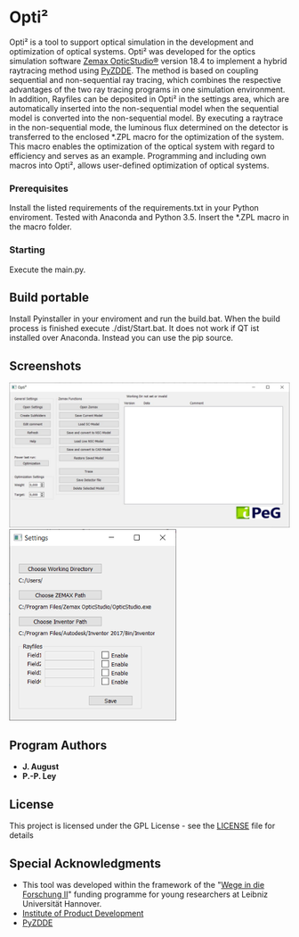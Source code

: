 # Opti²

Opti² is a tool to support optical simulation in the development and optimization of optical systems. Opti² was developed for the optics simulation software [Zemax OpticStudio®]( https://www.zemax.com/products/opticstudio) version 18.4 to implement a hybrid raytracing method using [PyZDDE](https://github.com/xzos/PyZDDE). The method is based on coupling sequential and non-sequential ray tracing, which combines the respective advantages of the two ray tracing programs in one simulation environment. In addition, Rayfiles can be deposited in Opti² in the settings area, which are automatically inserted into the non-sequential model when the sequential model is converted into the non-sequential model. By executing a raytrace in the non-sequential mode, the luminous flux determined on the detector is transferred to the enclosed *.ZPL macro for the optimization of the system. This macro enables the optimization of the optical system with regard to efficiency and serves as an example. Programming and including own macros into Opti², allows user-defined optimization of optical systems.

### Prerequisites

Install the listed requirements of the requirements.txt in your Python enviroment. Tested with Anaconda and Python 3.5.
Insert the *.ZPL macro in the macro folder.

### Starting

Execute the main.py.

## Build portable

Install Pyinstaller in your enviroment and run the build.bat. When the build process is finished execute ./dist/Start.bat.
It does not work if QT ist installed over Anaconda. Instead you can use the pip source.

## Screenshots

<img src="./img/User_Interface_Opti_2.jpg" alt="Main UI" width="800"/>

<img src="./img/Settings_Opti.png" alt="Settings menu" width="300"/>

## Program Authors

* **J. August**
* **P.-P. Ley**

## License

This project is licensed under the GPL License - see the [LICENSE](LICENSE) file for details

## Special Acknowledgments

* This tool was developed within the framework of the "[Wege in die Forschung II]( https://www.uni-hannover.de/de/forschung/wiss-nachwuchs/postdocs/bisher-gefoerderte-projekte/wif-ii-projekte-2017/wolf/)" funding programme for young researchers at Leibniz Universität Hannover.
* [Institute of Product Development](https://www.ipeg.uni-hannover.de/institut.html?&L=1)
* [PyZDDE](https://github.com/xzos/PyZDDE)
